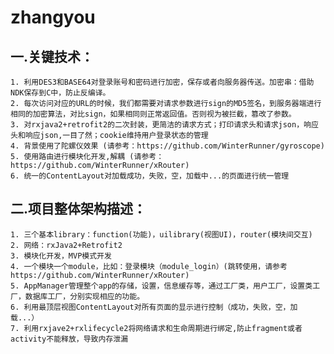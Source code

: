 # zhangyou


## 一.关键技术：
    1. 利用DES3和BASE64对登录账号和密码进行加密，保存或者向服务器传送。加密串：借助NDK保存到C中，防止反编译。
    2. 每次访问对应的URL的时候，我们都需要对请求参数进行sign的MD5签名，到服务器端进行相同的加密算法，对比sign，如果相同则正常返回值。否则视为被拦截，篡改了参数。
    3. 对rxjava2+retrofit2的二次封装，更简洁的请求方式；打印请求头和请求json，响应头和响应json,一目了然；cookie维持用户登录状态的管理
    4. 背景使用了陀螺仪效果 (请参考：https://github.com/WinterRunner/gyroscope)
    5. 使用路由进行模块化开发,解耦 (请参考：https://github.com/WinterRunner/xRouter)
    6. 统一的ContentLayout对加载成功，失败，空，加载中...的页面进行统一管理



## 二.项目整体架构描述：
    1. 三个基本library：function(功能)，uilibrary(视图UI)，router(模块间交互)
    2. 网络：rxJava2+Retrofit2
    3. 模块化开发，MVP模式开发
    4. 一个模块一个module，比如：登录模块（module_login）(跳转使用，请参考https://github.com/WinterRunner/xRouter)
    5. AppManager管理整个app的存储，设置，信息缓存等，通过工厂类，用户工厂，设置类工厂，数据库工厂，分别实现相应的功能。
    6. 利用最顶层视图ContentLayout对所有页面的显示进行控制（成功，失败，空，加载...）
    7. 利用rxjave2+rxlifecycle2将网络请求和生命周期进行绑定,防止fragment或者activity不能释放，导致内存泄漏